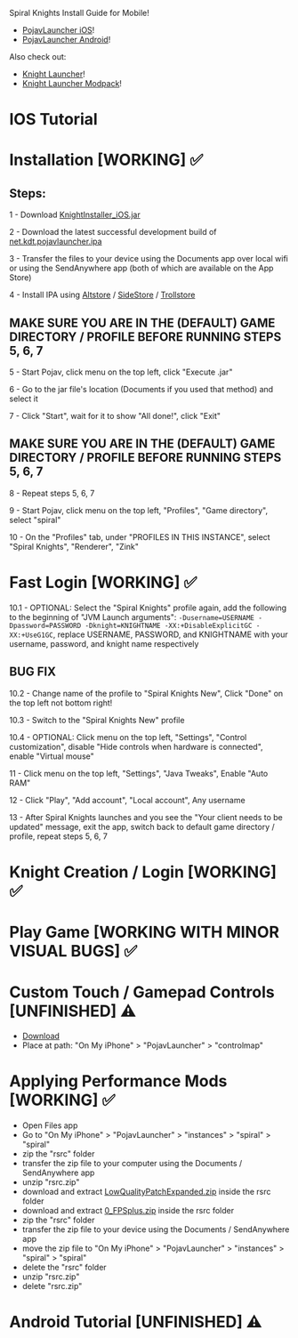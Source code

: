 Spiral Knights Install Guide for Mobile!
- [PojavLauncher iOS](https://github.com/PojavLauncherTeam/PojavLauncher_iOS)!
- [PojavLauncher Android](https://github.com/PojavLauncherTeam/PojavLauncher)!

Also check out:
- [Knight Launcher](https://github.com/lucas-allegri/KnightLauncher/releases)!
- [Knight Launcher Modpack](https://github.com/SirDank/Spiral-Knights-Modpack)!

# IOS Tutorial

# Installation [WORKING] ✅

## Steps:

1 - Download [KnightInstaller_iOS.jar](https://github.com/SirDank/Spiral-Knights-Mobile/releases)

2 - Download the latest successful development build of [net.kdt.pojavlauncher.ipa](https://github.com/PojavLauncherTeam/PojavLauncher_iOS/actions/)

3 - Transfer the files to your device using the Documents app over local wifi or using the SendAnywhere app (both of which are available on the App Store)

4 - Install IPA using [Altstore](https://altstore.io/) / [SideStore](https://sidestore.io/) / [Trollstore](https://trollstore.app/)

## MAKE SURE YOU ARE IN THE (DEFAULT) GAME DIRECTORY / PROFILE BEFORE RUNNING STEPS 5, 6, 7

5 - Start Pojav, click menu on the top left, click "Execute .jar"

6 - Go to the jar file's location (Documents if you used that method) and select it

7 - Click "Start", wait for it to show "All done!", click "Exit"

## MAKE SURE YOU ARE IN THE (DEFAULT) GAME DIRECTORY / PROFILE BEFORE RUNNING STEPS 5, 6, 7

8 - Repeat steps 5, 6, 7

9 - Start Pojav, click menu on the top left, "Profiles", "Game directory", select "spiral"

10 - On the "Profiles" tab, under "PROFILES IN THIS INSTANCE", select "Spiral Knights", "Renderer", "Zink"

# Fast Login [WORKING] ✅

10.1 - OPTIONAL: Select the "Spiral Knights" profile again, add the following to the beginning of "JVM Launch arguments": `-Dusername=USERNAME -Dpassword=PASSWORD -Dknight=KNIGHTNAME -XX:+DisableExplicitGC -XX:+UseG1GC`, replace USERNAME, PASSWORD, and KNIGHTNAME with your username, password, and knight name respectively

## BUG FIX

10.2 - Change name of the profile to "Spiral Knights New", Click "Done" on the top left not bottom right!

10.3 - Switch to the "Spiral Knights New" profile

10.4 - OPTIONAL: Click menu on the top left, "Settings", "Control customization", disable "Hide controls when hardware is connected", enable "Virtual mouse"

11 - Click menu on the top left, "Settings", "Java Tweaks", Enable "Auto RAM"

12 - Click "Play", "Add account", "Local account", Any username

13 - After Spiral Knights launches and you see the "Your client needs to be updated" message, exit the app, switch back to default game directory / profile, repeat steps 5, 6, 7

# Knight Creation / Login [WORKING] ✅

# Play Game [WORKING WITH MINOR VISUAL BUGS] ✅

# Custom Touch / Gamepad Controls [UNFINISHED] ⚠️

- [Download](https://github.com/SirDank/Spiral-Knights-Mobile/tree/master/controlmap)
- Place at path: "On My iPhone" > "PojavLauncher" > "controlmap"

# Applying Performance Mods [WORKING] ✅

- Open Files app
- Go to "On My iPhone" > "PojavLauncher" > "instances" > "spiral" > "spiral"
- zip the "rsrc" folder
- transfer the zip file to your computer using the Documents / SendAnywhere app
- unzip "rsrc.zip" 
- download and extract [LowQualityPatchExpanded.zip](https://github.com/SirDank/Spiral-Knights-Modpack/blob/main/mods_performance/LowQualityPatchExpanded.zip) inside the rsrc folder
- download and extract [0_FPSplus.zip](https://github.com/SirDank/Spiral-Knights-Modpack/blob/main/mods_performance/0_FPSplus.zip) inside the rsrc folder
- zip the "rsrc" folder
- transfer the zip file to your device using the Documents / SendAnywhere app
- move the zip file to "On My iPhone" > "PojavLauncher" > "instances" > "spiral" > "spiral"
- delete the "rsrc" folder
- unzip "rsrc.zip"
- delete "rsrc.zip"

# Android Tutorial [UNFINISHED] ⚠️

